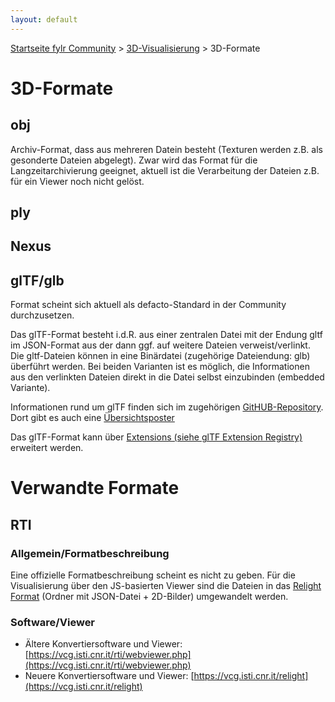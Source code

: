 ```yaml
---
layout: default
---
```


[Startseite fylr Community](/) &gt; [3D-Visualisierung](/3d/) &gt; 3D-Formate

# 3D-Formate

## obj
Archiv-Format, dass aus mehreren Datein besteht (Texturen werden z.B. als gesonderte Dateien abgelegt). Zwar wird das Format für die Langzeitarchivierung geeignet, aktuell ist die Verarbeitung der Dateien z.B. für ein Viewer noch nicht gelöst.

## ply

## Nexus

## glTF/glb
Format scheint sich aktuell als defacto-Standard in der Community durchzusetzen.

Das glTF-Format besteht i.d.R. aus einer zentralen Datei mit der Endung gltf im JSON-Format aus der dann ggf. auf weitere Dateien verweist/verlinkt. Die gltf-Dateien können in eine Binärdatei (zugehörige Dateiendung: glb) überführt werden. Bei beiden Varianten ist es möglich, die Informationen aus den verlinkten Dateien direkt in die Datei selbst einzubinden (embedded Variante).

Informationen rund um glTF finden sich im zugehörigen [GitHUB-Repository](https://github.com/KhronosGroup/glTF). Dort gibt es auch eine [Übersichtsposter](https://www.khronos.org/files/gltf20-reference-guide.pdf)

Das glTF-Format kann über [Extensions (siehe glTF Extension Registry)](https://github.com/KhronosGroup/glTF/blob/main/extensions/README.md) erweitert werden.

# Verwandte Formate

## RTI

### Allgemein/Formatbeschreibung

Eine offizielle Formatbeschreibung scheint es nicht zu geben.
Für die Visualisierung über den JS-basierten Viewer sind die Dateien in das [Relight Format](https://vcg.isti.cnr.it/relight/#format) (Ordner mit JSON-Datei + 2D-Bilder) umgewandelt werden.

### Software/Viewer

 * Ältere Konvertiersoftware und Viewer: [https://vcg.isti.cnr.it/rti/webviewer.php](https://vcg.isti.cnr.it/rti/webviewer.php)
 * Neuere Konvertiersoftware und Viewer: [https://vcg.isti.cnr.it/relight](https://vcg.isti.cnr.it/relight)

